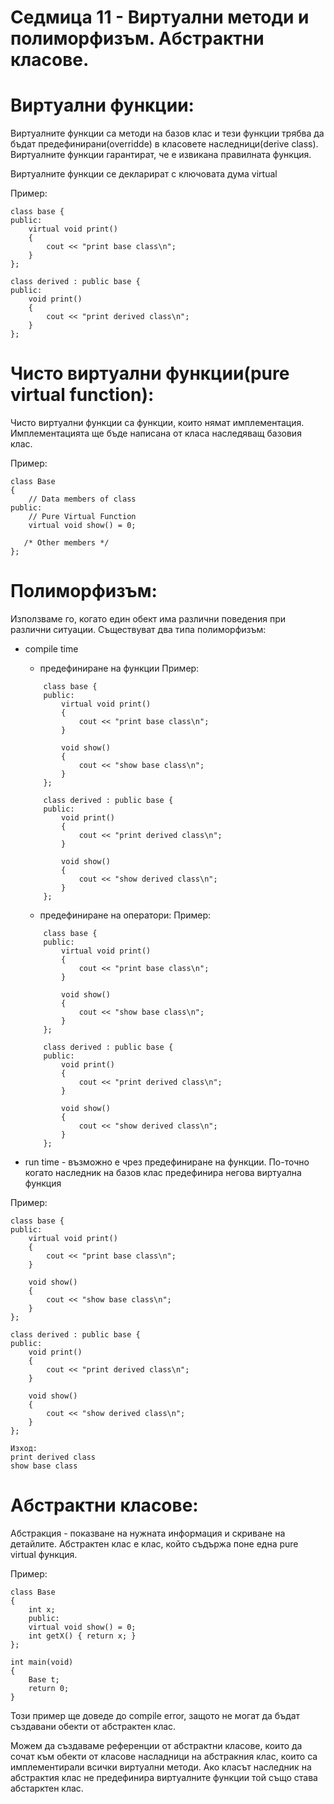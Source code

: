 # Седмица 11 - Виртуални методи и полиморфизъм. Абстрактни класове.

Виртуални функции:
=

Виртуалните функции са методи на базов клас и тези функции трябва да бъдат предефинирани(overridde) в класовете наследници(derive class).
Виртуалните функции гарантират, че е извикана правилната функция.

Виртуалните функции се декларират с ключовата дума virtual

Пример:
```
class base {
public:
    virtual void print()
    {
        cout << "print base class\n";
    }
};
 
class derived : public base {
public:
    void print()
    {
        cout << "print derived class\n";
    }
};
```

Чисто виртуални функции(pure virtual function):
=
Чисто виртуални функции са функции, които нямат имплементация. Имплементацията ще бъде написана от класа наследяващ базовия клас.

Пример:
```
class Base
{   
    // Data members of class
public:
    // Pure Virtual Function
    virtual void show() = 0;
    
   /* Other members */
};
```

Полиморфизъм:
=
Използваме го, когато един обект има различни поведения при различни ситуации.
Съществуват два типа полиморфизъм:
- compile time
	- предефиниране на функции
		Пример:
    ```
		class base {
		public:
			virtual void print()
			{
				cout << "print base class\n";
			}
		 
			void show()
			{
				cout << "show base class\n";
			}
		};
		 
		class derived : public base {
		public:
			void print()
			{
				cout << "print derived class\n";
			}
		 
			void show()
			{
				cout << "show derived class\n";
			}
		};
    ```
	
	- предефиниране на оператори:
		Пример:
    ```
		class base {
		public:
			virtual void print()
			{
				cout << "print base class\n";
			}
		 
			void show()
			{
				cout << "show base class\n";
			}
		};
		 
		class derived : public base {
		public:
			void print()
			{
				cout << "print derived class\n";
			}
		 
			void show()
			{
				cout << "show derived class\n";
			}
		};
    ```

- run time - възможно е чрез предефиниране на функции. По-точно когато наследник на базов клас предефинира негова виртуална функция

Пример:
```
class base {
public:
    virtual void print()
    {
        cout << "print base class\n";
    }
 
    void show()
    {
        cout << "show base class\n";
    }
};
 
class derived : public base {
public:
    void print()
    {
        cout << "print derived class\n";
    }
 
    void show()
    {
        cout << "show derived class\n";
    }
};
```
```
Изход:
print derived class
show base class
```

Абстрактни класове:
=
Абстракция - показване на нужната информация и скриване на детайлите.
Абстрактен клас е клас, който съдържа поне една pure virtual функция.

Пример:
```
class Base
{
	int x;
	public:
	virtual void show() = 0;
	int getX() { return x; }
};

int main(void)
{
	Base t;
	return 0;
}
```

Този пример ще доведе до compile error, защото не могат да бъдат създавани обекти от абстрактен клас.

Можем да създаваме референции от абстрактни класове, които да сочат към обекти от класове насладници на абстракния клас, които са имплементирали всички виртуални методи.
Ако класът наследник на абстрактия клас не предефинира виртуалните функции той също става абстарктен клас.
